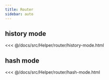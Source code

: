 ```yaml
---
title: Router
sidebar: auto
---
```


## history mode
<<< @/docs/src/Helper/router/history-mode.html

## hash mode
<<< @/docs/src/Helper/router/hash-mode.html
